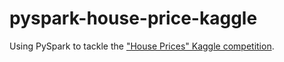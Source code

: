 # pyspark-house-price-kaggle
Using PySpark to tackle the ["House Prices" Kaggle competition](https://www.kaggle.com/c/house-prices-advanced-regression-techniques).

